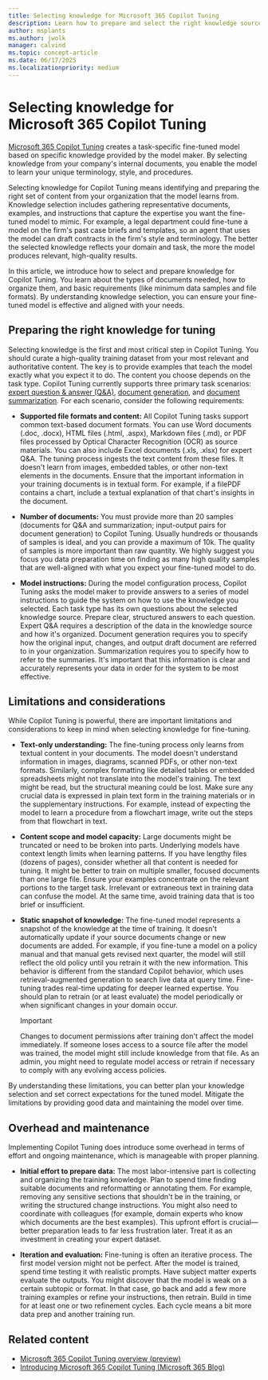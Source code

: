 ```yaml
---
title: Selecting knowledge for Microsoft 365 Copilot Tuning
description: Learn how to prepare and select the right knowledge sources when fine-tuning Microsoft 365 Copilot, including required document types, data limitations, and best practices.
author: msplants
ms.author: jwolk
manager: calvind
ms.topic: concept-article
ms.date: 06/17/2025
ms.localizationpriority: medium
---
```


# Selecting knowledge for Microsoft 365 Copilot Tuning

<!-- cSpell:ignore msplants jwolk calvind -->

[Microsoft 365 Copilot Tuning](copilot-tuning-overview.md) creates a task-specific fine-tuned model based on specific knowledge provided by the model maker. By selecting  knowledge from your company's internal documents, you enable the model to learn your unique terminology, style, and procedures.

Selecting knowledge for Copilot Tuning means identifying and preparing the right set of content from your organization that the model learns from. Knowledge selection includes gathering representative documents, examples, and instructions that capture the expertise you want the fine-tuned model to mimic. For example, a legal department could fine-tune a model on the firm's past case briefs and templates, so an agent that uses the model can draft contracts in the firm's style and terminology. The better the selected knowledge reflects your domain and task, the more the model produces relevant, high-quality results.

In this article, we introduce how to select and prepare knowledge for Copilot Tuning. You learn about the types of documents needed, how to organize them, and basic requirements (like minimum data samples and file formats). By understanding knowledge selection, you can ensure your fine-tuned model is effective and aligned with your needs.

## Preparing the right knowledge for tuning

Selecting knowledge is the first and most critical step in Copilot Tuning. You should curate a high-quality training dataset from your most relevant and authoritative content. The key is to provide examples that teach the model exactly what you expect it to do. The content you choose depends on the task type. Copilot Tuning currently supports three primary task scenarios: [expert question & answer (Q&A)](copilot-tuning-expert-qa.md), [document generation](copilot-tuning-doc-generation.md), and [document summarization](copilot-tuning-summarization.md). For each scenario, consider the following requirements:

- **Supported file formats and content:** All Copilot Tuning tasks support common text-based document formats. You can use Word documents (.doc, .docx), HTML files (.html, .aspx), Markdown files (.md), or PDF files processed by Optical Character Recognition (OCR) as source materials. You can also include Excel documents (.xls, .xlsx) for expert Q&A. The tuning process ingests the text content from these files. It doesn't learn from images, embedded tables, or other non-text elements in the documents. Ensure that the important information in your training documents is in textual form. For example, if a filePDF contains a chart, include a textual explanation of that chart's insights in the document.

- **Number of documents:** You must provide more than 20 samples (documents for Q&A and summarization; input-output pairs for document generation) to Copilot Tuning. Usually hundreds or thousands of samples is ideal, and you can provide a maximum of 10k. The quality of samples is more important than raw quantity. We highly suggest you focus you data preparation time on finding as many high quality samples that are well-aligned with what you expect your fine-tuned model to do.

- **Model instructions:** During the model configuration process, Copilot Tuning asks the model maker to provide answers to a series of model instructions to guide the system on how to use the knowledge you selected. Each task type has its own questions about the selected knowledge source. Prepare clear, structured answers to each question. Expert Q&A requires a description of the data in the knowledge source and how it's organized. Document generation requires you to specify how the original input, changes, and output draft document are referred to in your organization. Summarization requires you to specify how to refer to the summaries. It's important that this information is clear and accurately represents your data in order for the system to be most effective.

## Limitations and considerations

While Copilot Tuning is powerful, there are important limitations and considerations to keep in mind when selecting knowledge for fine-tuning.

- **Text-only understanding:** The fine-tuning process only learns from textual content in your documents. The model doesn't understand information in images, diagrams, scanned PDFs, or other non-text formats. Similarly, complex formatting like detailed tables or embedded spreadsheets might not translate into the model's training. The text might be read, but the structural meaning could be lost. Make sure any crucial data is expressed in plain text form in the training materials or in the supplementary instructions. For example, instead of expecting the model to learn a procedure from a flowchart image, write out the steps from that flowchart in text.

- **Content scope and model capacity:** Large documents might be truncated or need to be broken into parts. Underlying models have context length limits when learning patterns. If you have lengthy files (dozens of pages), consider whether all that content is needed for tuning. It might be better to train on multiple smaller, focused documents than one large file. Ensure your examples concentrate on the relevant portions to the target task. Irrelevant or extraneous text in training data can confuse the model. At the same time, avoid training data that is too brief or insufficient.

- **Static snapshot of knowledge:** The fine-tuned model represents a snapshot of the knowledge at the time of training. It doesn't automatically update if your source documents change or new documents are added. For example, if you fine-tune a model on a policy manual and that manual gets revised next quarter, the model will still reflect the old policy until you retrain it with the new information. This behavior is different from the standard Copilot behavior, which uses retrieval-augmented generation to search live data at query time. Fine-tuning trades real-time updating for deeper learned expertise. You should plan to retrain (or at least evaluate) the model periodically or when significant changes in your domain occur.

    > [!IMPORTANT]
    > Changes to document permissions after training don't affect the model immediately. If someone loses access to a source file after the model was trained, the model might still include knowledge from that file. As an admin, you might need to regulate model access or retrain if necessary to comply with any evolving access policies.

By understanding these limitations, you can better plan your knowledge selection and set correct expectations for the tuned model. Mitigate the limitations by providing good data and maintaining the model over time.

## Overhead and maintenance

Implementing Copilot Tuning does introduce some overhead in terms of effort and ongoing maintenance, which is manageable with proper planning.

- **Initial effort to prepare data:** The most labor-intensive part is collecting and organizing the training knowledge. Plan to spend time finding suitable documents and reformatting or annotating them. For example, removing any sensitive sections that shouldn't be in the training, or writing the structured change instructions. You might also need to coordinate with colleagues (for example, domain experts who know which documents are the best examples). This upfront effort is crucial—better preparation leads to far less frustration later. Treat it as an investment in creating your expert dataset.

- **Iteration and evaluation:** Fine-tuning is often an iterative process. The first model version might not be perfect. After the model is trained, spend time testing it with realistic prompts. Have subject matter experts evaluate the outputs. You might discover that the model is weak on a certain subtopic or format. In that case, go back and add a few more training examples or refine your instructions, then retrain. Build in time for at least one or two refinement cycles. Each cycle means a bit more data prep and another training run.

## Related content

- [Microsoft 365 Copilot Tuning overview (preview)](copilot-tuning-overview.md)
- [Introducing Microsoft 365 Copilot Tuning (Microsoft 365 Blog)](https://www.microsoft.com/microsoft-365/blog/2025/05/19/introducing-microsoft-365-copilot-tuning-multi-agent-orchestration-and-more-from-microsoft-build-2025/)
